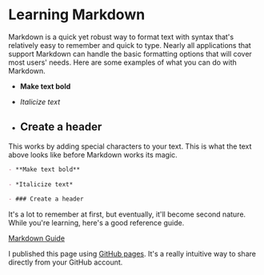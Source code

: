# Learning Markdown

Markdown is a quick yet robust way to format text with syntax that's relatively easy to remember and quick to type. Nearly all applications that support Markdown can handle the basic formatting options that will cover most users' needs. Here are some examples of what you can do with Markdown.

- **Make text bold**
- *Italicize text*

- ## Create a header

This works by adding special characters to your text. This is what the text above looks like before Markdown works its magic.

```md
- **Make text bold**
 
- *Italicize text*
 
- ### Create a header
```

It's a lot to remember at first, but eventually, it'll become second nature. While you're learning, here's a good reference guide.

[Markdown Guide](https://www.markdownguide.org/basic-syntax/ "Overview of common Markdown syntax")

I published this page using [GitHub pages](https://pages.github.com). It's a really intuitive way to share directly from your GitHub account.
